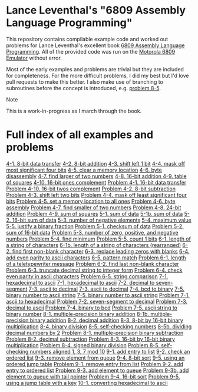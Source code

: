# Lance Leventhal's "6809 Assembly Language Programming"
This repository contains compilable example code and worked out
problems for Lance Leventhal's excellent book [6809 Assembly Language Programming](https://colorcomputerarchive.com/repo/Documents/Books/6809%20Assembly%20Language%20Programming%20(Lance%20Leventhal).pdf).
All of the provided code was run on the [Motorola 6809 Emulator](https://6809.uk/) without error.

Most of the early examples and problems are trivial but they are
included for completeness. For the more difficult problems, I did
my best but I'd love pull requests to make this better. I also make
use of branching to subroutines before the concept is introduced,
e.g. [problem 8-5](chap08/problems/problem-8-5.asm?plain=1).

> [!NOTE]
> This is a work-in-progress as I march through the book.

# Full index of all examples and problems
[4-1. 8-bit data transfer](./chap04/4-1.asm?plaintext=1)
[4-2. 8-bit addition](./chap04/4-2.asm?plaintext=1)
[4-3. shift left 1 bit](./chap04/4-3.asm?plaintext=1)
[4-4. mask off most significant four bits](./chap04/4-4.asm?plaintext=1)
[4-5. clear a memory location](./chap04/4-5.asm?plaintext=1)
[4-6. byte disassembly](./chap04/4-6.asm?plaintext=1)
[4-7. find larger of two numbers](./chap04/4-7.asm?plaintext=1)
[4-8. 16-bit addition ](./chap04/4-8.asm?plaintext=1)
[4-9. table of squares](./chap04/4-9.asm?plaintext=1)
[4-10. 16-bit ones complement](./chap04/4-10.asm?plaintext=1)
[Problem 4-1. 16-bit data transfer](./chap04/problems/problem-4-1.asm?plaintext=1)
[Problem 4-10. 16-bit twos complement](./chap04/problems/problem-4-10.asm?plaintext=1)
[Problem 4-2. 8-bit subtraction](./chap04/problems/problem-4-2.asm?plaintext=1)
[Problem 4-3. shift left two bits](./chap04/problems/problem-4-3.asm?plaintext=1)
[Problem 4-4. mask off least significant four bits](./chap04/problems/problem-4-4.asm?plaintext=1)
[Problem 4-5. set a memory location to all ones](./chap04/problems/problem-4-5.asm?plaintext=1)
[Problem 4-6. byte assembly](./chap04/problems/problem-4-6.asm?plaintext=1)
[Problem 4-7. find smaller of two numbers](./chap04/problems/problem-4-7.asm?plaintext=1)
[Problem 4-8. 24-bit addition](./chap04/problems/problem-4-8.asm?plaintext=1)
[Problem 4-9. sum of squares](./chap04/problems/problem-4-9.asm?plaintext=1)
[5-1. sum of data](./chap05/5-1.asm?plaintext=1)
[5-1b. sum of data](./chap05/5-1b.asm?plaintext=1)
[5-2. 16-bit sum of data](./chap05/5-2.asm?plaintext=1)
[5-3. number of negative elements](./chap05/5-3.asm?plaintext=1)
[5-4. maximum value](./chap05/5-4.asm?plaintext=1)
[5-5. justify a binary fraction](./chap05/5-5.asm?plaintext=1)
[Problem 5-1. checksum of data](./chap05/problems/problem-5-1.asm?plaintext=1)
[Problem 5-2. sum of 16-bit data](./chap05/problems/problem-5-2.asm?plaintext=1)
[Problem 5-3. number of zero, positive, and negative numbers](./chap05/problems/problem-5-3.asm?plaintext=1)
[Problem 5-4. find minimum](./chap05/problems/problem-5-4.asm?plaintext=1)
[Problem 5-5. count 1 bits](./chap05/problems/problem-5-5.asm?plaintext=1)
[6-1. length of a string of characters](./chap06/6-1.asm?plaintext=1)
[6-1b. length of a string of characters (rearranged)](./chap06/6-1b.asm?plaintext=1)
[6-2. find first non-blank character](./chap06/6-2.asm?plaintext=1)
[6-3. replace leading zeros with blanks](./chap06/6-3.asm?plaintext=1)
[6-4. add even parity to ascii characters](./chap06/6-4.asm?plaintext=1)
[6-5. pattern match](./chap06/6-5.asm?plaintext=1)
[Problem 6-1. length of a teletypewriter message](./chap06/problems/problem-6-1.asm?plaintext=1)
[Problem 6-2. find last non-blank character](./chap06/problems/problem-6-2.asm?plaintext=1)
[Problem 6-3. truncate decimal string to integer form](./chap06/problems/problem-6-3.asm?plaintext=1)
[Problem 6-4. check even parity in ascii characters](./chap06/problems/problem-6-4.asm?plaintext=1)
[Problem 6-5. string comparison](./chap06/problems/problem-6-5.asm?plaintext=1)
[7-1. hexadecimal to ascii](./chap07/7-1.asm?plaintext=1)
[7-1. hexadecimal to ascii](./chap07/7-1b.asm?plaintext=1)
[7-2. decimal to seven-segment](./chap07/7-2.asm?plaintext=1)
[7-3. ascii to decimal](./chap07/7-3.asm?plaintext=1)
[7-3. ascii to decimal](./chap07/7-3b.asm?plaintext=1)
[7-4. bcd to binary](./chap07/7-4.asm?plaintext=1)
[7-5. binary number to ascii string](./chap07/7-5-opt.asm?plaintext=1)
[7-5. binary number to ascii string](./chap07/7-5.asm?plaintext=1)
[Problem 7-1. ascii to hexadecimal](./chap07/problems/problem-7-1.asm?plaintext=1)
[Problem 7-2. seven-segment to decimal](./chap07/problems/problem-7-2.asm?plaintext=1)
[Problem 7-3. decimal to ascii](./chap07/problems/problem-7-3.asm?plaintext=1)
[Problem 7-4. binary to bcd](./chap07/problems/problem-7-4.asm?plaintext=1)
[Problem 7-5. ascii string to binary number](./chap07/problems/problem-7-5.asm?plaintext=1)
[8-1. multiple-precision binary addition](./chap08/8-1.asm?plaintext=1)
[8-1b. multiple-precision binary addition](./chap08/8-1b.asm?plaintext=1)
[8-2. decimal addition](./chap08/8-2.asm?plaintext=1)
[8-3. 8-bit by 16-bit binary multiplication](./chap08/8-3.asm?plaintext=1)
[8-4. binary division](./chap08/8-4.asm?plaintext=1)
[8-5. self-checking numbers](./chap08/8-5.asm?plaintext=1)
[8-5b. dividing decimal numbers by 2](./chap08/8-5b.asm?plaintext=1)
[Problem 8-1. multiple-precision binary subtraction](./chap08/problems/problem-8-1.asm?plaintext=1)
[Problem 8-2. decimal subtraction](./chap08/problems/problem-8-2.asm?plaintext=1)
[Problem 8-3. 16-bit by 16-bit binary multiplication](./chap08/problems/problem-8-3.asm?plaintext=1)
[Problem 8-4. signed binary division](./chap08/problems/problem-8-4.asm?plaintext=1)
[Problem 8-5. self-checking numbers aligned 1, 3, 7 mod 10](./chap08/problems/problem-8-5.asm?plaintext=1)
[9-1. add entry to list](./chap09/9-1.asm?plaintext=1)
[9-2. check an ordered list](./chap09/9-2.asm?plaintext=1)
[9-3. remove element from queue](./chap09/9-3.asm?plaintext=1)
[9-4. 8-bit sort](./chap09/9-4.asm?plaintext=1)
[9-5. using an ordered jump table](./chap09/9-5.asm?plaintext=1)
[Problem 9-1. remove entry from list](./chap09/problems/problem-9-1.asm?plaintext=1)
[Problem 9-2. add entry to ordered list](./chap09/problems/problem-9-2.asm?plaintext=1)
[Problem 9-3. add element to queue](./chap09/problems/problem-9-3.asm?plaintext=1)
[Problem 9-3b. add element to queue with tail pointer](./chap09/problems/problem-9-3b.asm?plaintext=1)
[Problem 9-4. 16-bit sort](./chap09/problems/problem-9-4.asm?plaintext=1)
[Problem 9-5. using a jump table with a key](./chap09/problems/problem-9-5.asm?plaintext=1)
[10-1. converting hexadecimal to ascii](./chap10/10-1.asm?plaintext=1)
